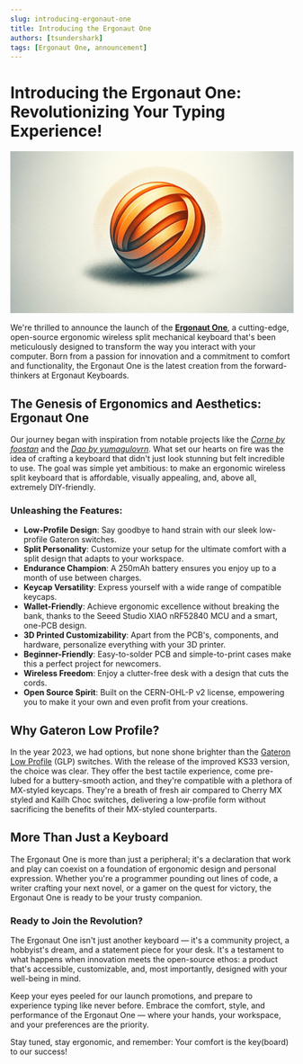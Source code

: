 ```yaml
---
slug: introducing-ergonaut-one
title: Introducing the Ergonaut One
authors: [tsundershark]
tags: [Ergonaut One, announcement]
---
```


# Introducing the Ergonaut One: Revolutionizing Your Typing Experience!

![Hand-drawn abstract orange swirls on white background symbolizing connectivity](./a6f3a217-191c-4831-972b-e67b66d6c321.webp)

We're thrilled to announce the launch of the [**Ergonaut One**](/docs/keyboards/ergonaut-one/intro), a cutting-edge, open-source ergonomic wireless split mechanical keyboard that's been meticulously designed to transform the way you interact with your computer. Born from a passion for innovation and a commitment to comfort and functionality, the Ergonaut One is the latest creation from the forward-thinkers at Ergonaut Keyboards.

## The Genesis of Ergonomics and Aesthetics: Ergonaut One

Our journey began with inspiration from notable projects like the [_Corne by foostan_](https://github.com/foostan/crkbd) and the [_Dao by yumagulovrn_](https://github.com/yumagulovrn/dao-choc-ble). What set our hearts on fire was the idea of crafting a keyboard that didn't just look stunning but felt incredible to use. The goal was simple yet ambitious: to make an ergonomic wireless split keyboard that is affordable, visually appealing, and, above all, extremely DIY-friendly.

### Unleashing the Features:

- **Low-Profile Design**: Say goodbye to hand strain with our sleek low-profile Gateron switches.
- **Split Personality**: Customize your setup for the ultimate comfort with a split design that adapts to your workspace.
- **Endurance Champion**: A 250mAh battery ensures you enjoy up to a month of use between charges.
- **Keycap Versatility**: Express yourself with a wide range of compatible keycaps.
- **Wallet-Friendly**: Achieve ergonomic excellence without breaking the bank, thanks to the Seeed Studio XIAO nRF52840 MCU and a smart, one-PCB design.
- **3D Printed Customizability**: Apart from the PCB's, components, and hardware, personalize everything with your 3D printer.
- **Beginner-Friendly**: Easy-to-solder PCB and simple-to-print cases make this a perfect project for newcomers.
- **Wireless Freedom**: Enjoy a clutter-free desk with a design that cuts the cords.
- **Open Source Spirit**: Built on the CERN-OHL-P v2 license, empowering you to make it your own and even profit from your creations.

## Why Gateron Low Profile?

In the year 2023, we had options, but none shone brighter than the [Gateron Low Profile](/docs/switches/gateron-low-profile) (GLP) switches. With the release of the improved KS33 version, the choice was clear. They offer the best tactile experience, come pre-lubed for a buttery-smooth action, and they're compatible with a plethora of MX-styled keycaps. They're a breath of fresh air compared to Cherry MX styled and Kailh Choc switches, delivering a low-profile form without sacrificing the benefits of their MX-styled counterparts.

## More Than Just a Keyboard

The Ergonaut One is more than just a peripheral; it's a declaration that work and play can coexist on a foundation of ergonomic design and personal expression. Whether you're a programmer pounding out lines of code, a writer crafting your next novel, or a gamer on the quest for victory, the Ergonaut One is ready to be your trusty companion.

### Ready to Join the Revolution?

The Ergonaut One isn't just another keyboard — it's a community project, a hobbyist's dream, and a statement piece for your desk. It's a testament to what happens when innovation meets the open-source ethos: a product that's accessible, customizable, and, most importantly, designed with your well-being in mind.

Keep your eyes peeled for our launch promotions, and prepare to experience typing like never before. Embrace the comfort, style, and performance of the Ergonaut One — where your hands, your workspace, and your preferences are the priority.

Stay tuned, stay ergonomic, and remember: Your comfort is the key(board) to our success!
